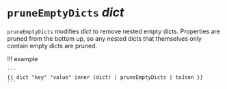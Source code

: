 # `pruneEmptyDicts` *dict*

`pruneEmptyDicts` modifies *dict* to remove nested empty dicts. Properties are
pruned from the bottom up, so any nested dicts that themselves only contain
empty dicts are pruned.

!!! example

    ```
    {{ dict "key" "value" inner (dict) | pruneEmptyDicts | toJson }}
    ```
